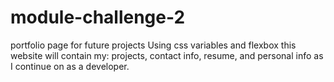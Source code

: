 # module-challenge-2
portfolio page for future projects
Using css variables and flexbox this website will contain my: projects, contact info, resume, and personal info as I continue on as a developer.
